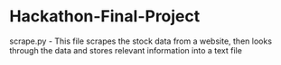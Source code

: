 # Hackathon-Final-Project

scrape.py - This file scrapes the stock data from a website, then looks through the data and stores relevant information into a text file
